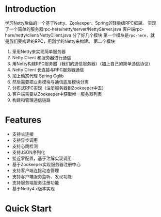 # Introduction
学习Netty后做的一个基于Netty、Zookeeper、Spring的轻量级RPC框架。
实现了一个简单的服务器rpc-here/netty/server/NettyServer.java
客户端rpc-here/netty/client/NettyClient.java
分了好几个模块
第一个模块是`rpc-here`，就是我们要构建的RPC，用刚学的Netty来构建。
第二个模块

1. 采用Netty来实现简单服务器
2. Netty Client 和服务器进行通信
3. 用Netty构建RPC服务器（我们的通信服务器）（加上自己的简单通信协议）
4. Netty Client 长连接与RPC服务器通信
5. 加上动态代理 Spring Cglib
6. 然后需要把业务模块与通信底层模块分离
7. 分布式RPC实现（注册服务器到Zookeeper中去）
8. 客户端需要从Zookeeper中获取唯一服务器列表
9. 构建和管理通信链路

# Features
* 支持长连接
* 支持异步调用
* 支持心跳检测
* 支持JSON序列化
* 接近零配置，基于注解实现调用
* 基于Zookeeper实现服务器注册中心
* 支持客户端连接动态管理
* 支持客户端服务监听、发现功能
* 支持服务端服务注册功能
* 基于Netty4.x版本实现

# Quick Start

